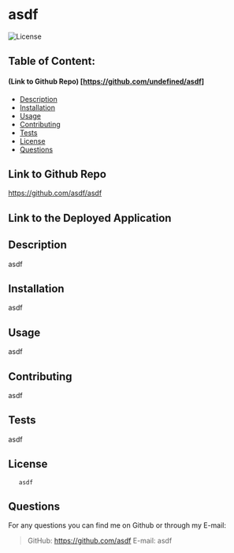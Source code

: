 # asdf 
![License](https://img.shields.io/badge/License-asdf-blue.svg "License Badge")
## Table of Content: 
#### (Link to Github Repo) [https://github.com/undefined/asdf]
- [Description](#description)
- [Installation](#installation)
- [Usage](#usage)
- [Contributing](#Contributing)
- [Tests](#tests)
- [License](#license)
- [Questions](#questions)

## Link to Github Repo
https://github.com/asdf/asdf
## Link to the Deployed Application
 
## Description
 asdf
 
## Installation 
 asdf
## Usage
 asdf
## Contributing
 asdf
## Tests
 asdf
## License
       asdf
  
## Questions
For any questions you can find me on Github or through my E-mail:
      
> GitHub: https://github.com/asdf
> E-mail: asdf     
      